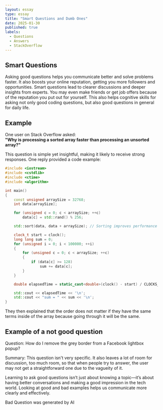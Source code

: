 ```yaml
---
layout: essay
type: essay
title: "Smart Questions and Dumb Ones"
date: 2025-01-30
published: true
labels:
  - Questions
  - Answers
  - StackOverflow
---
```


## Smart Questions
Asking good questions helps you communicate better and solve problems faster. It also boosts your online reputation, getting you more followers and opportunities. Smart questions lead to clearer discussions and deeper insights from experts. You may even make friends or get job offers because of the reputation you put out for yourself. This also helps cognitive skills for asking not only good coding questions, but also good questions in general for daily life.

## Example  
One user on Stack Overflow asked:  
**"Why is processing a sorted array faster than processing an unsorted array?"**  

This question is simple yet insightful, making it likely to receive strong responses. One reply provided a code example:  

```cpp
#include <iostream>
#include <cstdlib>
#include <ctime>
#include <algorithm>

int main()
{
    const unsigned arraySize = 32768;
    int data[arraySize];

    for (unsigned c = 0; c < arraySize; ++c)
        data[c] = std::rand() % 256;

    std::sort(data, data + arraySize); // Sorting improves performance

    clock_t start = clock();
    long long sum = 0;
    for (unsigned i = 0; i < 100000; ++i)
    {
        for (unsigned c = 0; c < arraySize; ++c)
        {
            if (data[c] >= 128)
                sum += data[c];
        }
    }

    double elapsedTime = static_cast<double>(clock() - start) / CLOCKS_PER_SEC;

    std::cout << elapsedTime << '\n';
    std::cout << "sum = " << sum << '\n';
}
```

They then explained that the order does not matter if they have the same terms inside of the array because going through it will be the same.  

## Example of a not good question
Question: How do I remove the grey border from a Facebook lightbox popup?

Summary: This question isn't very specific. It also leaves a lot of room for discussion, too much room, so that when people try to answer, the user may not get a straightforward one due to the vagueity of it.

Learning to ask good questions isn’t just about knowing a topic—it’s about having better conversations and making a good impression in the tech world. Looking at good and bad examples helps us communicate more clearly and effectively.

Bad Question was generated by AI
